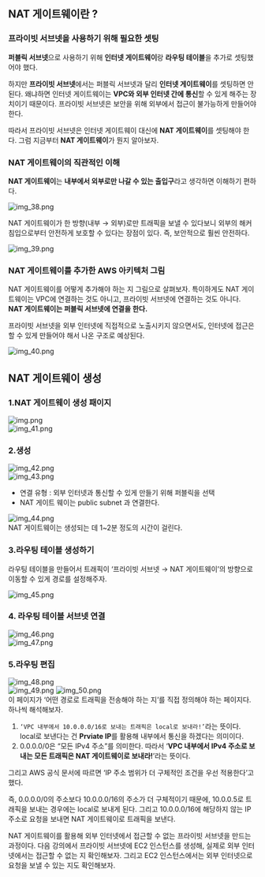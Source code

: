 ## NAT 게이트웨이란 ?

### 프라이빗 서브넷을 사용하기 위해 필요한 셋팅

**퍼블릭 서브넷**으로 사용하기 위해 **인터넷 게이트웨이**랑 **라우팅 테이블**을 추가로 셋팅했어야 했다.

하지만 **프라이빗 서브넷**에서는 퍼블릭 서브넷과 달리 **인터넷 게이트웨이**를 셋팅하면 안 된다. 왜냐하면 인터넷 게이트웨이는 **VPC와 외부 인터넷 간에 통신**할 수 있게 해주는 장치이기 때문이다. 프라이빗 서브넷은 보안을 위해 외부에서 접근이 불가능하게 만들어야 한다.

따라서 프라이빗 서브넷은 인터넷 게이트웨이 대신에 **NAT 게이트웨이**를 셋팅해야 한다. 그럼 지금부터 **NAT 게이트웨이**가 뭔지 알아보자.

### NAT 게이트웨이의 직관적인 이해

**NAT 게이트웨이**는 **내부에서 외부로만 나갈 수 있는 출입구**라고 생각하면 이해하기 편하다.
  
![img_38.png](img/img_38.png)  

NAT 게이트웨이가 한 방향(내부 → 외부)로만 트래픽을 보낼 수 있다보니 외부의 해커 침입으로부터 안전하게 보호할 수 있다는 장점이 있다. 즉, 보안적으로 훨씬 안전하다. 

![img_39.png](img/img_39.png)  

### NAT 게이트웨이를 추가한 AWS 아키텍처 그림

NAT 게이트웨이를 어떻게 추가해야 하는 지 그림으로 살펴보자. 특이하게도 NAT 게이트웨이는 VPC에 연결하는 것도 아니고, 프라이빗 서브넷에 연결하는 것도 아니다. **NAT 게이트웨이는 퍼블릭 서브넷에 연결을 한다.**

프라이빗 서브넷을 외부 인터넷에 직접적으로 노출시키지 않으면서도, 인터넷에 접근은 할 수 있게 만들어야 해서 나온 구조로 예상된다.  
  
![img_40.png](img/img_40.png)  
  
  
## NAT 게이트웨이 생성
  
### 1.NAT 게이트웨이 생성 패이지
![img.png](img/img.png)  
![img_41.png](img/img_41.png)  
  

### 2.생성
![img_42.png](img/img_42.png)  
![img_43.png](img/img_43.png)  

- 연결 유형 : 외부 인터넷과 통신할 수 있게 만들기 위해 퍼블릭을 선택  
- NAT 게이트 웨이는 public subnet 과 연결한다.
  
![img_44.png](img/img_44.png)  
NAT 게이트웨이는 생성되는 데 1~2분 정도의 시간이 걸린다.  
  
### 3.라우팅 테이블 생성하기
라우팅 테이블을 만들어서 트래픽이 ‘프라이빗 서브넷 → NAT 게이트웨이’의 방향으로 이동할 수 있게 경로를 설정해주자.   

![img_45.png](img/img_45.png)  
  
### 4. 라우팅 테이블 서브넷 연결
![img_46.png](img/img_46.png)  
![img_47.png](img/img_47.png)  
  
### 5.라우팅 편집
![img_48.png](img/img_48.png)  
![img_49.png](img/img_49.png)
![img_50.png](img/img_50.png)  
이 페이지가 ‘어떤 경로로 트래픽을 전송해야 하는 지’를 직접 정의해야 하는 페이지다. 하나씩 해석해보자.

1. `‘VPC 내부에서 10.0.0.0/16로 보내는 트래픽은 local로 보내라!’`라는 뜻이다. local로 보낸다는 건 **Prviate IP**를 활용해 내부에서 통신을 하겠다는 의미이다.
2. 0.0.0.0/0은 “모든 IPv4 주소”를 의미한다. 따라서 ‘**VPC 내부에서 IPv4 주소로 보내는 모든 트래픽은 NAT 게이트웨이로 보내라!**’라는 뜻이다.

그리고 AWS 공식 문서에 따르면 ‘IP 주소 범위가 더 구체적인 조건을 우선 적용한다’고 했다.   
  
즉, 0.0.0.0/0의 주소보다 10.0.0.0/16의 주소가 더 구체적이기 때문에, 10.0.0.5로 트래픽을 보내는 경우에는 local로 보내게 된다. 그리고 10.0.0.0/16에 해당하지 않는 IP 주소로 요청을 보내면 NAT 게이트웨이로 트래픽을 보낸다.  

NAT 게이트웨이를 활용해 외부 인터넷에서 접근할 수 없는 프라이빗 서브넷을 만드는 과정이다. 다음 강의에서 프라이빗 서브넷에 EC2 인스턴스를 생성해, 실제로 외부 인터넷에서는 접근할 수 없는 지 확인해보자. 그리고 EC2 인스턴스에서는 외부 인터넷으로 요청을 보낼 수 있는 지도 확인해보자. 